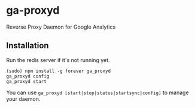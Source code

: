 ga-proxyd
=========

Reverse Proxy Daemon for Google Analytics


## Installation

Run the redis server if it's not running yet.

	(sudo) npm install -g forever ga_proxyd
	ga_proxyd config
	ga_proxyd start

You can use `ga_proxyd [start|stop|status|startsync|config]` to manage your daemon.
